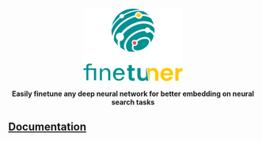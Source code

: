 <p align="center">
<img src="https://github.com/jina-ai/finetuner/blob/main/docs/_static/logo-light.svg?raw=true" alt="Finetuner logo: Finetuner allows one to finetune any deep Neural Network for better embedding on search tasks. It accompanies Jina to deliver the last mile of performance-tuning for neural search applications." width="200px">
</p>


<p align="center">
<b>Easily finetune any deep neural network for better embedding on neural search tasks</b>
</p>


## [Documentation](https://finetuner.jina.ai)



    
